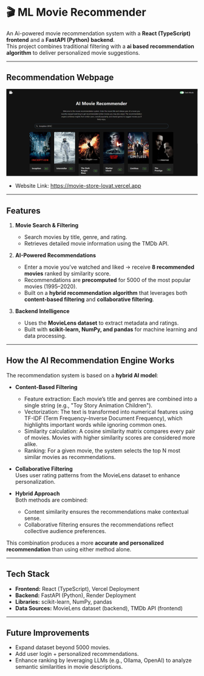 # 🎬 ML Movie Recommender

An Ai-powered movie recommendation system with a **React (TypeScript) frontend** and a **FastAPI (Python) backend**.  
This project combines traditional filtering with a **ai based recommendation algorithm** to deliver personalized movie suggestions.

---

## Recommendation Webpage

![Ai_Movie_Recommender_WebPage](./frontend/src/assets/AI_Movie_Recommender_Webpage.png)

- Website Link: https://movie-store-lovat.vercel.app

---

## Features

1. **Movie Search & Filtering**

   - Search movies by title, genre, and rating.
   - Retrieves detailed movie information using the TMDb API.

2. **AI-Powered Recommendations**

   - Enter a movie you’ve watched and liked → receive **8 recommended movies** ranked by similarity score.
   - Recommendations are **precomputed** for 5000 of the most popular movies (1995–2020).
   - Built on a **hybrid recommendation algorithm** that leverages both **content-based filtering** and **collaborative filtering**.

3. **Backend Intelligence**
   - Uses the **MovieLens dataset** to extract metadata and ratings.
   - Built with **scikit-learn, NumPy, and pandas** for machine learning and data processing.

---

## How the AI Recommendation Engine Works

The recommendation system is based on a **hybrid AI model**:

- **Content-Based Filtering**

  - Feature extraction: Each movie’s title and genres are combined into a single string (e.g., "Toy Story Animation Children").
  - Vectorization: The text is transformed into numerical features using TF-IDF (Term Frequency–Inverse Document Frequency), which highlights important words while ignoring common ones.
  - Similarity calculation: A cosine similarity matrix compares every pair of movies. Movies with higher similarity scores are considered more alike.
  - Ranking: For a given movie, the system selects the top N most similar movies as recommendations.

- **Collaborative Filtering**  
  Uses user rating patterns from the MovieLens dataset to enhance personalization.

- **Hybrid Approach**  
  Both methods are combined:
  - Content similarity ensures the recommendations make contextual sense.
  - Collaborative filtering ensures the recommendations reflect collective audience preferences.

This combination produces a more **accurate and personalized recommendation** than using either method alone.

---

## Tech Stack

- **Frontend:** React (TypeScript), Vercel Deployment
- **Backend:** FastAPI (Python), Render Deployment
- **Libraries:** scikit-learn, NumPy, pandas
- **Data Sources:** MovieLens dataset (backend), TMDb API (frontend)

---

## Future Improvements

- Expand dataset beyond 5000 movies.
- Add user login + personalized recommendations.
- Enhance ranking by leveraging LLMs (e.g., Ollama, OpenAI) to analyze semantic similarities in movie descriptions.
